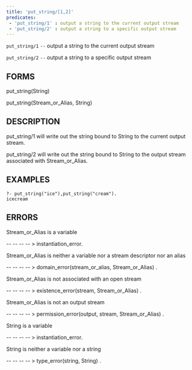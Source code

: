 ```yaml
---
title: 'put_string/[1,2]'
predicates:
 - 'put_string/1' : output a string to the current output stream
 - 'put_string/2' : output a string to a specific output stream
---
```

`put_string/1` `--` output a string to the current output stream

`put_string/2` `--` output a string to a specific output stream


## FORMS

put_string(String)

put_string(Stream_or_Alias, String)


## DESCRIPTION

put_string/1 will write out the string bound to String to the current output stream.

put_string/2 will write out the string bound to String to the output stream associated with Stream_or_Alias.


## EXAMPLES

```
?- put_string("ice"),put_string("cream").
icecream
```

## ERRORS

Stream_or_Alias is a variable

-- -- -- -- &gt; instantiation_error.

Stream_or_Alias is neither a variable nor a stream descriptor nor an alias

-- -- -- -- &gt; domain_error(stream_or_alias, Stream_or_Alias) .

Stream_or_Alias is not associated with an open stream

-- -- -- -- &gt; existence_error(stream, Stream_or_Alias) .

Stream_or_Alias is not an output stream

-- -- -- -- &gt; permission_error(output, stream, Stream_or_Alias) .

String is a variable

-- -- -- -- &gt; instantiation_error.

String is neither a variable nor a string

-- -- -- -- &gt; type_error(string, String) .

